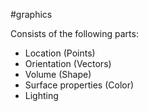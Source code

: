
#graphics

Consists of the following parts:
- Location (Points)
- Orientation (Vectors)
- Volume (Shape)
- Surface properties (Color)
- Lighting

